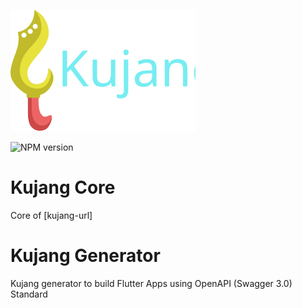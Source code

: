 ![Logo][kujang-logo]

![NPM version][npm-image]


# Kujang Core
Core of [kujang-url]


# Kujang Generator
Kujang generator to build Flutter Apps using OpenAPI (Swagger 3.0) Standard


[kujang-cli]: https://github.com/bhangun/repo-assets/blob/master/kujang/snapshot/kujang-cli.png
[kujang-cli-end]: https://github.com/bhangun/repo-assets/blob/master/kujang/snapshot/end-cli.png
[kujang-logo]: https://raw.githubusercontent.com/bhangun/repo-assets/master/kujang/logo/kujang.svg
[generator-kujang]: https://www.npmjs.com/package/kujang-core
[npm-url]: https://www.npmjs.com/package/kujang-core
[npm-image]: https://badge.fury.io/js/kujang-core.svg

